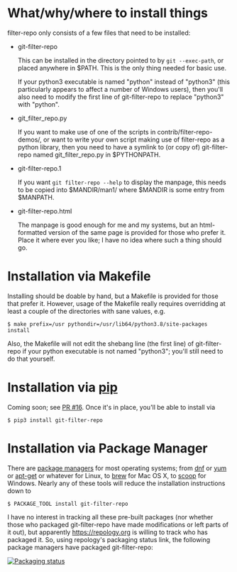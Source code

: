 # What/why/where to install things

filter-repo only consists of a few files that need to be installed:

  * git-filter-repo

    This can be installed in the directory pointed to by `git --exec-path`,
    or placed anywhere in $PATH.  This is the only thing needed for basic use.

    If your python3 executable is named "python" instead of "python3"
    (this particularly appears to affect a number of Windows users),
    then you'll also need to modify the first line of git-filter-repo
    to replace "python3" with "python".

  * git_filter_repo.py

    If you want to make use of one of the scripts in contrib/filter-repo-demos/,
    or want to write your own script making use of filter-repo as a python
    library, then you need to have a symlink to (or copy of) git-filter-repo
    named git_filter_repo.py in $PYTHONPATH.

  * git-filter-repo.1

    If you want `git filter-repo --help` to display the manpage, this needs
    to be copied into $MANDIR/man1/ where $MANDIR is some entry from $MANPATH.

  * git-filter-repo.html

    The manpage is good enough for me and my systems, but an html-formatted
    version of the same page is provided for those who prefer it.  Place it
    where ever you like; I have no idea where such a thing should go.

# Installation via Makefile

Installing should be doable by hand, but a Makefile is provided for those
that prefer it.  However, usage of the Makefile really requires overridding
at least a couple of the directories with sane values, e.g.

    $ make prefix=/usr pythondir=/usr/lib64/python3.8/site-packages install

Also, the Makefile will not edit the shebang line (the first line) of
git-filter-repo if your python executable is not named "python3";
you'll still need to do that yourself.

# Installation via [pip](https://pip.pypa.io/)

Coming soon; see [PR #16](https://github.com/newren/git-filter-repo/pull/16).
Once it's in place, you'll be able to install via

    $ pip3 install git-filter-repo


# Installation via Package Manager

There are [package
managers](https://alternativeto.net/software/yellowdog-updater-modified/?license=opensource)
for most operating systems; from
[dnf](https://github.com/rpm-software-management/dnf) or
[yum](http://yum.baseurl.org/) or
[apt-get](https://www.debian.org/doc/manuals/debian-reference/ch02.en.html)
or whatever for Linux, to [brew](https://brew.sh/) for Mac OS X, to
[scoop](https://scoop.sh/) for Windows.  Nearly any of these tools
will reduce the installation instructions down to

    $ PACKAGE_TOOL install git-filter-repo

I have no interest in tracking all these pre-built packages (nor
whether those who packaged git-filter-repo have made modifications or
left parts of it out), but apparently https://repology.org is willing
to track who has packaged it.  So, using repology's packaging status
link, the following package managers have packaged git-filter-repo:

[![Packaging status](https://repology.org/badge/vertical-allrepos/git-filter-repo.svg)](https://repology.org/project/git-filter-repo/versions)
